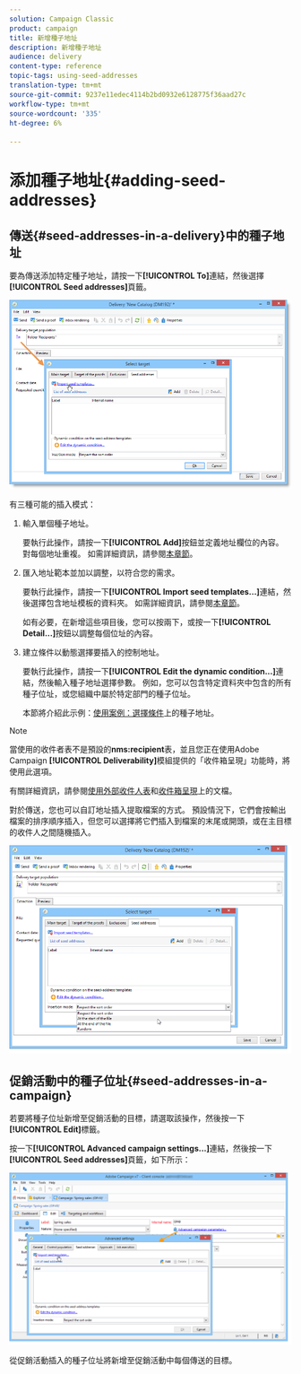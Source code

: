 ```yaml
---
solution: Campaign Classic
product: campaign
title: 新增種子地址
description: 新增種子地址
audience: delivery
content-type: reference
topic-tags: using-seed-addresses
translation-type: tm+mt
source-git-commit: 9237e11edec4114b2bd0932e6128775f36aad27c
workflow-type: tm+mt
source-wordcount: '335'
ht-degree: 6%

---
```



# 添加種子地址{#adding-seed-addresses}

## 傳送{#seed-addresses-in-a-delivery}中的種子地址

要為傳送添加特定種子地址，請按一下&#x200B;**[!UICONTROL To]**&#x200B;連結，然後選擇&#x200B;**[!UICONTROL Seed addresses]**&#x200B;頁籤。

![](assets/s_ncs_user_edit_del_addresses_tab.png)

有三種可能的插入模式：

1. 輸入單個種子地址。

   要執行此操作，請按一下&#x200B;**[!UICONTROL Add]**&#x200B;按鈕並定義地址欄位的內容。 對每個地址重複。 如需詳細資訊，請參閱[本章節](../../message-center/using/managing-seed-addresses-in-transactional-messages.md#creating-a-seed-address)。

1. 匯入地址範本並加以調整，以符合您的需求。

   要執行此操作，請按一下&#x200B;**[!UICONTROL Import seed templates...]**&#x200B;連結，然後選擇包含地址模板的資料夾。 如需詳細資訊，請參閱[本章節](../../delivery/using/creating-seed-addresses.md#creating-seed-address-templates)。

   如有必要，在新增這些項目後，您可以按兩下，或按一下&#x200B;**[!UICONTROL Detail...]**&#x200B;按鈕以調整每個位址的內容。

1. 建立條件以動態選擇要插入的控制地址。

   要執行此操作，請按一下&#x200B;**[!UICONTROL Edit the dynamic condition...]**&#x200B;連結，然後輸入種子地址選擇參數。 例如，您可以包含特定資料夾中包含的所有種子位址，或您組織中屬於特定部門的種子位址。

   本節將介紹此示例：[使用案例：選擇條件](../../delivery/using/use-case--selecting-seed-addresses-on-criteria.md)上的種子地址。

>[!NOTE]
>
>當使用的收件者表不是預設的&#x200B;**nms:recipient**&#x200B;表，並且您正在使用Adobe Campaign **[!UICONTROL Deliverability]**&#x200B;模組提供的「收件箱呈現」功能時，將使用此選項。
>
>有關詳細資訊，請參閱[使用外部收件人表](../../delivery/using/using-an-external-recipient-table.md)和[收件箱呈現](../../delivery/using/inbox-rendering.md)上的文檔。

對於傳送，您也可以自訂地址插入提取檔案的方式。 預設情況下，它們會按輸出檔案的排序順序插入，但您可以選擇將它們插入到檔案的末尾或開頭，或在主目標的收件人之間隨機插入。

![](assets/s_ncs_user_edit_del_addresses_sort.png)

## 促銷活動中的種子位址{#seed-addresses-in-a-campaign}

若要將種子位址新增至促銷活動的目標，請選取該操作，然後按一下&#x200B;**[!UICONTROL Edit]**&#x200B;標籤。

按一下&#x200B;**[!UICONTROL Advanced campaign settings...]**&#x200B;連結，然後按一下&#x200B;**[!UICONTROL Seed addresses]**&#x200B;頁籤，如下所示：

![](assets/s_ncs_user_edit_op_addresses_tab.png)

從促銷活動插入的種子位址將新增至促銷活動中每個傳送的目標。
